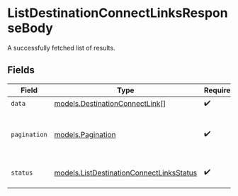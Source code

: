 # ListDestinationConnectLinksResponseBody

A successfully fetched list of results.


## Fields

| Field                                                                                                    | Type                                                                                                     | Required                                                                                                 | Description                                                                                              | Example                                                                                                  |
| -------------------------------------------------------------------------------------------------------- | -------------------------------------------------------------------------------------------------------- | -------------------------------------------------------------------------------------------------------- | -------------------------------------------------------------------------------------------------------- | -------------------------------------------------------------------------------------------------------- |
| `data`                                                                                                   | [models.DestinationConnectLink](../../models/shared/destinationconnectlink.md)[]                         | :heavy_check_mark:                                                                                       | N/A                                                                                                      |                                                                                                          |
| `pagination`                                                                                             | [models.Pagination](../../models/shared/pagination.md)                                                   | :heavy_check_mark:                                                                                       | An object to help you navigate the list of results.                                                      |                                                                                                          |
| `status`                                                                                                 | [models.ListDestinationConnectLinksStatus](../../models/operations/listdestinationconnectlinksstatus.md) | :heavy_check_mark:                                                                                       | The outcome of the request                                                                               | success                                                                                                  |